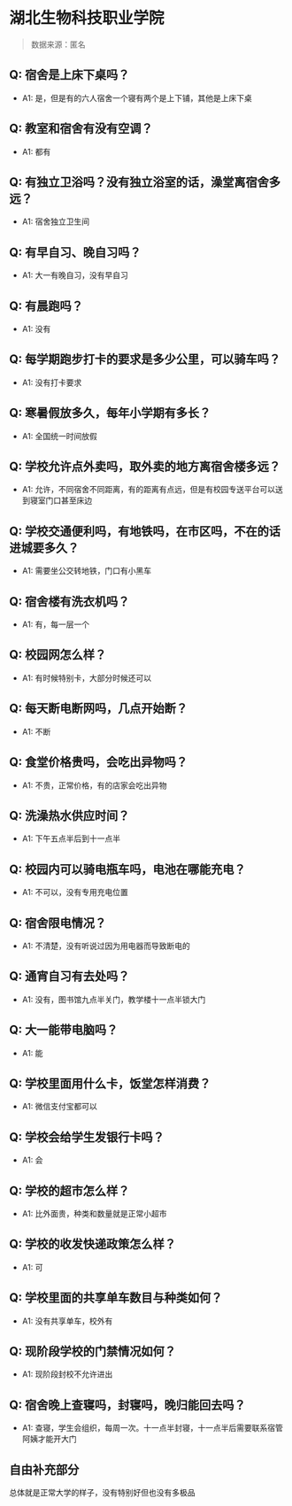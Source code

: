 # 湖北生物科技职业学院

> 数据来源：匿名

## Q: 宿舍是上床下桌吗？

- A1: 是，但是有的六人宿舍一个寝有两个是上下铺，其他是上床下桌

## Q: 教室和宿舍有没有空调？

- A1: 都有

## Q: 有独立卫浴吗？没有独立浴室的话，澡堂离宿舍多远？

- A1: 宿舍独立卫生间

## Q: 有早自习、晚自习吗？

- A1: 大一有晚自习，没有早自习

## Q: 有晨跑吗？

- A1: 没有

## Q: 每学期跑步打卡的要求是多少公里，可以骑车吗？

- A1: 没有打卡要求

## Q: 寒暑假放多久，每年小学期有多长？

- A1: 全国统一时间放假

## Q: 学校允许点外卖吗，取外卖的地方离宿舍楼多远？

- A1: 允许，不同宿舍不同距离，有的距离有点远，但是有校园专送平台可以送到寝室门口甚至床边

## Q: 学校交通便利吗，有地铁吗，在市区吗，不在的话进城要多久？

- A1: 需要坐公交转地铁，门口有小黑车

## Q: 宿舍楼有洗衣机吗？

- A1: 有，每一层一个

## Q: 校园网怎么样？

- A1: 有时候特别卡，大部分时候还可以

## Q: 每天断电断网吗，几点开始断？

- A1: 不断

## Q: 食堂价格贵吗，会吃出异物吗？

- A1: 不贵，正常价格，有的店家会吃出异物

## Q: 洗澡热水供应时间？

- A1: 下午五点半后到十一点半

## Q: 校园内可以骑电瓶车吗，电池在哪能充电？

- A1: 不可以，没有专用充电位置

## Q: 宿舍限电情况？

- A1: 不清楚，没有听说过因为用电器而导致断电的

## Q: 通宵自习有去处吗？

- A1: 没有，图书馆九点半关门，教学楼十一点半锁大门

## Q: 大一能带电脑吗？

- A1: 能

## Q: 学校里面用什么卡，饭堂怎样消费？

- A1: 微信支付宝都可以

## Q: 学校会给学生发银行卡吗？

- A1: 会

## Q: 学校的超市怎么样？

- A1: 比外面贵，种类和数量就是正常小超市

## Q: 学校的收发快递政策怎么样？

- A1: 可

## Q: 学校里面的共享单车数目与种类如何？

- A1: 没有共享单车，校外有

## Q: 现阶段学校的门禁情况如何？

- A1: 现阶段封校不允许进出

## Q: 宿舍晚上查寝吗，封寝吗，晚归能回去吗？

- A1: 查寝，学生会组织，每周一次。十一点半封寝，十一点半后需要联系宿管阿姨才能开大门

## 自由补充部分

总体就是正常大学的样子，没有特别好但也没有多极品